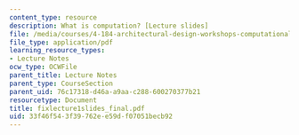 ```yaml
---
content_type: resource
description: What is computation? [Lecture slides]
file: /media/courses/4-184-architectural-design-workshops-computational-design-for-housing-spring-2002/33f46f543f39762ee59df07051becb92_fixlecture1slides_final.pdf
file_type: application/pdf
learning_resource_types:
- Lecture Notes
ocw_type: OCWFile
parent_title: Lecture Notes
parent_type: CourseSection
parent_uid: 76c17318-d46a-a9aa-c288-600270377b21
resourcetype: Document
title: fixlecture1slides_final.pdf
uid: 33f46f54-3f39-762e-e59d-f07051becb92
---
```

